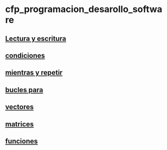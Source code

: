 # cfp_programacion_desarollo_software

## [Lectura y escritura](./pseudocodigo/lectura_escritura)

## [condiciones](./pseudocodigo/condiciones)

## [mientras y repetir](./pseudocodigo/mientras_repetir)

## [bucles para](./pseudocodigo/bucles_para)

## [vectores](./pseudocodigo/vectores)

## [matrices](./pseudocodigo/matrices)

## [funciones](./pseudocodigo/funciones)